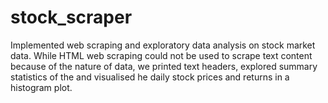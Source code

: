 # stock_scraper
Implemented web scraping and exploratory data analysis on stock market data. While HTML web scraping could not be used to scrape text content because of the nature of data, we printed text headers, explored summary statistics of the and visualised he daily stock prices and returns in a histogram plot.

